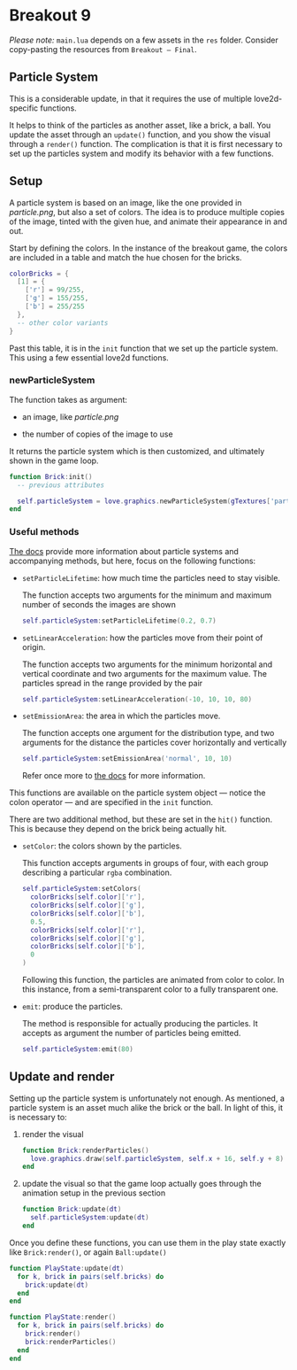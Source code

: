 # Breakout 9

_Please note:_ `main.lua` depends on a few assets in the `res` folder. Consider copy-pasting the resources from `Breakout — Final`.

## Particle System

This is a considerable update, in that it requires the use of multiple love2d-specific functions.

It helps to think of the particles as another asset, like a brick, a ball. You update the asset through an `update()` function, and you show the visual through a `render()` function. The complication is that it is first necessary to set up the particles system and modify its behavior with a few functions.

## Setup

A particle system is based on an image, like the one provided in _particle.png_, but also a set of colors. The idea is to produce multiple copies of the image, tinted with the given hue, and animate their appearance in and out.

Start by defining the colors. In the instance of the breakout game, the colors are included in a table and match the hue chosen for the bricks.

```lua
colorBricks = {
  [1] = {
    ['r'] = 99/255,
    ['g'] = 155/255,
    ['b'] = 255/255
  },
  -- other color variants
}
```

Past this table, it is in the `init` function that we set up the particle system. This using a few essential love2d functions.

### newParticleSystem

The function takes as argument:

- an image, like _particle.png_

- the number of copies of the image to use

It returns the particle system which is then customized, and ultimately shown in the game loop.

```lua
function Brick:init()
  -- previous attributes

  self.particleSystem = love.graphics.newParticleSystem(gTextures['particle'], 80)
end
```

### Useful methods

[The docs](https://love2d.org/wiki/ParticleSystem) provide more information about particle systems and accompanying methods, but here, focus on the following functions:

- `setParticleLifetime`: how much time the particles need to stay visible.

  The function accepts two arguments for the minimum and maximum number of seconds the images are shown

  ```lua
  self.particleSystem:setParticleLifetime(0.2, 0.7)
  ```

- `setLinearAcceleration`: how the particles move from their point of origin.

  The function accepts two arguments for the minimum horizontal and vertical coordinate and two arguments for the maximum value. The particles spread in the range provided by the pair

  ```lua
  self.particleSystem:setLinearAcceleration(-10, 10, 10, 80)
  ```

- `setEmissionArea`: the area in which the particles move.

  The function accepts one argument for the distribution type, and two arguments for the distance the particles cover horizontally and vertically

  ```lua
  self.particleSystem:setEmissionArea('normal', 10, 10)
  ```

  Refer once more to [the docs](https://love2d.org/wiki/ParticleSystem:setEmissionArea) for more information.

This functions are available on the particle system object — notice the colon operator — and are specified in the `init` function.

There are two additional method, but these are set in the `hit()` function. This is because they depend on the brick being actually hit.

- `setColor`: the colors shown by the particles.

  This function accepts arguments in groups of four, with each group describing a particular `rgba` combination.

  ```lua
  self.particleSystem:setColors(
    colorBricks[self.color]['r'],
    colorBricks[self.color]['g'],
    colorBricks[self.color]['b'],
    0.5,
    colorBricks[self.color]['r'],
    colorBricks[self.color]['g'],
    colorBricks[self.color]['b'],
    0
  )
  ```

  Following this function, the particles are animated from color to color. In this instance, from a semi-transparent color to a fully transparent one.

- `emit`: produce the particles.

  The method is responsible for actually producing the particles. It accepts as argument the number of particles being emitted.

  ```lua
  self.particleSystem:emit(80)
  ```

## Update and render

Setting up the particle system is unfortunately not enough. As mentioned, a particle system is an asset much alike the brick or the ball. In light of this, it is necessary to:

1. render the visual

   ```lua
   function Brick:renderParticles()
     love.graphics.draw(self.particleSystem, self.x + 16, self.y + 8)
   end
   ```

2. update the visual so that the game loop actually goes through the animation setup in the previous section

   ```lua
   function Brick:update(dt)
     self.particleSystem:update(dt)
   end
   ```

Once you define these functions, you can use them in the play state exactly like `Brick:render()`, or again `Ball:update()`

```lua
function PlayState:update(dt)
  for k, brick in pairs(self.bricks) do
    brick:update(dt)
  end
end

function PlayState:render()
  for k, brick in pairs(self.bricks) do
    brick:render()
    brick:renderParticles()
  end
end
```
